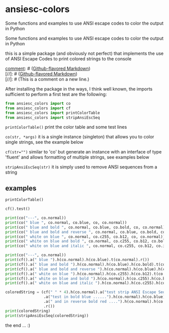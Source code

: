 [comment]: # (-*- mode: markdown -*-)  

# ansiesc-colors

Some functions and examples to use ANSI escape codes to color the output in Python

Some functions and examples to use ANSI escape codes to color the output in Python

this is  a simple package  (and obviously not  perfect) that implements the  use of ANSI  Escape Codes to  print colored
strings to the console

[comment]: # ([Github-flavored Markdown](https://guides.github.com/features/mastering-markdown/))  
[//]: # ([Github-flavored Markdown](https://guides.github.com/features/mastering-markdown/))  
[//]: # (This is a comment on a new line.)  
<!-- This is a comment on a new line. -->

After installing the  package in the ways, I  think well known, the imports  sufficient to perform a first  test are the
following:

```python
from ansiesc_colors import co
from ansiesc_colors import cf
from ansiesc_colors import printColorTable
from ansiesc_colors import stripAnsiEscSeq
```

`printColorTable()` print the color table and some test lines

`co(str, *args)` it is a single instance (singleton) that allows you to color single strings, see the example below

`cf(str="")` similar  to 'co'  but generate an  instance with  an interface  of type 'fluent'  and allows  formatting of
multiple strings, see examples below

`stripAnsiEscSeq(str)` it is simply used to remove ANSI sequences from a string

## examples

```python
printColorTable()
```

```python
cf().test()
```

```python
print(co("---", co.normal))
print(co(" blue ", co.normal, co.blue, co, co.normal))
print(co(" blue and bold ", co.normal, co.blue, co.bold, co, co.normal))
print(co(" blue and bold and reverse ", co.normal, co.blue, co.bold, co.reverse, co, co.normal))
print(co(" white on blue ", co.normal, co.c255, co.b12, co, co.normal))
print(co(" white on blue and bold ", co.normal, co.c255, co.b12, co.bold, co, co.normal))
print(co(" white on blue and italic ", co.normal, co.c255, co.b12, co.italic, co, co.normal))
```

```python
print(co("---", co.normal))
print(cf().a(" blue ").h(co.normal).h(co.blue).t(co.normal).r())
print(cf().a(" blue and bold ").h(co.normal).h(co.blue).h(co.bold).t(co.normal).r())
print(cf().a(" blue and bold and reverse ").h(co.normal).h(co.blue).h(co.bold).h(co.reverse).t(co.normal).r())
print(cf().a(" white on blue ").h(co.normal).h(co.c255).h(co.b12).t(co.normal).r())
print(cf().a(" white on blue and bold ").h(co.normal).h(co.c255).h(co.b12).h(co.bold).t(co.normal).r())
print(cf().a(" white on blue and italic ").h(co.normal).h(co.c255).h(co.b12).h(co.italic).t(co.normal).r())
```

```python
coloredString = (cf(" " * 4).h(co.normal).a("test strip ANSI Escape Sequences ... ")
                 .a("test in bold blue ......").h(co.normal).h(co.blue).h(co.bold).t(co.normal)
                 .a(" and in reverse bold red ....").h(co.normal).h(co.red).h(co.bold).h(co.reverse).t(co.normal)
                 .r())
print(coloredString)
print(stripAnsiEscSeq(coloredString))
```

the end ... :)
